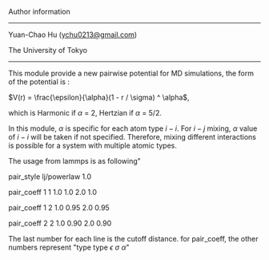 Author information

-----------------------------------------------

Yuan-Chao Hu (ychu0213@gmail.com)

The University of Tokyo

--------------------------------------------------------



This module provide a new pairwise potential for MD simulations,
the form of the potential is :

$V(r) = \frac{\epsilon}{\alpha}(1 - r / \sigma) ^ \alpha$,

which is Harmonic if $\alpha$ = 2, Hertzian if $\alpha$ = 5/2.

In this module, $\alpha$ is specific for each atom type $i-i$. For $i-j$ mixing,
$\alpha$ value of $i-i$ will be taken if not specified. Therefore, mixing different interactions
is possible for a system with multiple atomic types.

The usage from lammps is as following"

pair_style       lj/powerlaw  1.0

pair_coeff       1 1 1.0 1.0  2.0  1.0

pair_coeff       1 2 1.0 0.95  2.0  0.95

pair_coeff       2 2 1.0 0.90 2.0 0.90



The last number for each line is the cutoff distance.
for pair_coeff, the other numbers represent
"type type $\epsilon$    $\sigma$   $\alpha$"